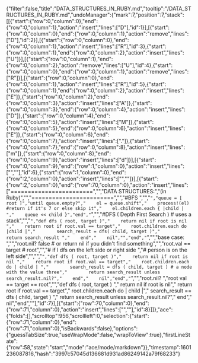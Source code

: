 {"filter":false,"title":"DATA_STRUCTURES_IN_RUBY.md","tooltip":"/DATA_STRUCTURES_IN_RUBY.md","undoManager":{"mark":7,"position":7,"stack":[[{"start":{"row":0,"column":0},"end":{"row":0,"column":1},"action":"insert","lines":["D"],"id":1}],[{"start":{"row":0,"column":0},"end":{"row":0,"column":1},"action":"remove","lines":["D"],"id":2}],[{"start":{"row":0,"column":0},"end":{"row":0,"column":1},"action":"insert","lines":["R"],"id":3},{"start":{"row":0,"column":1},"end":{"row":0,"column":2},"action":"insert","lines":["U"]}],[{"start":{"row":0,"column":1},"end":{"row":0,"column":2},"action":"remove","lines":["U"],"id":4},{"start":{"row":0,"column":0},"end":{"row":0,"column":1},"action":"remove","lines":["R"]}],[{"start":{"row":0,"column":0},"end":{"row":0,"column":1},"action":"insert","lines":["R"],"id":5},{"start":{"row":0,"column":1},"end":{"row":0,"column":2},"action":"insert","lines":["E"]},{"start":{"row":0,"column":2},"end":{"row":0,"column":3},"action":"insert","lines":["A"]},{"start":{"row":0,"column":3},"end":{"row":0,"column":4},"action":"insert","lines":["D"]},{"start":{"row":0,"column":4},"end":{"row":0,"column":5},"action":"insert","lines":["M"]},{"start":{"row":0,"column":5},"end":{"row":0,"column":6},"action":"insert","lines":["E"]},{"start":{"row":0,"column":6},"end":{"row":0,"column":7},"action":"insert","lines":["."]},{"start":{"row":0,"column":7},"end":{"row":0,"column":8},"action":"insert","lines":["m"]},{"start":{"row":0,"column":8},"end":{"row":0,"column":9},"action":"insert","lines":["d"]}],[{"start":{"row":0,"column":9},"end":{"row":1,"column":0},"action":"insert","lines":["",""],"id":6},{"start":{"row":1,"column":0},"end":{"row":2,"column":0},"action":"insert","lines":["",""]}],[{"start":{"row":2,"column":0},"end":{"row":70,"column":0},"action":"insert","lines":["========================","","DATA STRUCTURES:","(in Ruby)","","========================","","#BFS ","","```","queue = [ root ]","until queue.empty?","    el = queue.shift","    process!(el) #return if it's 7 or else skip it","    el.children.each { |child | ","    queue << child }","end","```","","#DFS ( Depth First Search ) # uses a stack","","```","def dfs ( root, target )","    return nil if root is nil ","    return root if root.val == target","    root.children.each do |child |","        search_result = dfs( child, target )","        return search_result ","    end","    nil","","end","```","","base case:  ","","root.nil? false # or return nil if you didn't find something","","root.val == target # root","","# if I dfs on the left side or right side ","# person is on the left side","","","```","def dfs ( root, target )","    return nil if root is nil ","    return root if root.val == target","    root.children.each do | child | ","        search_result = dfs ( child, target ) # a node with the value three","        return search_result unless search_result.nil?","    end","    nil","end","```","","root.nil? ","root val == target == root","","def dfs ( root, target ) ","    return nil if root is nil","    return root if root.val == target","    root.children.each do | child |","      search_result == dfs ( child, target ) ","      return search_result unless search_result.nil?","    end","    nil","end",""],"id":7}],[{"start":{"row":70,"column":0},"end":{"row":71,"column":0},"action":"insert","lines":["",""],"id":8}]]},"ace":{"folds":[],"scrolltop":956,"scrollleft":0,"selection":{"start":{"row":71,"column":0},"end":{"row":71,"column":0},"isBackwards":false},"options":{"guessTabSize":true,"useWrapMode":false,"wrapToView":true},"firstLineState":{"row":58,"state":"start","mode":"ace/mode/markdown"}},"timestamp":1601236087816,"hash":"3997c57045d136681d931ad86249142a79f68233"}